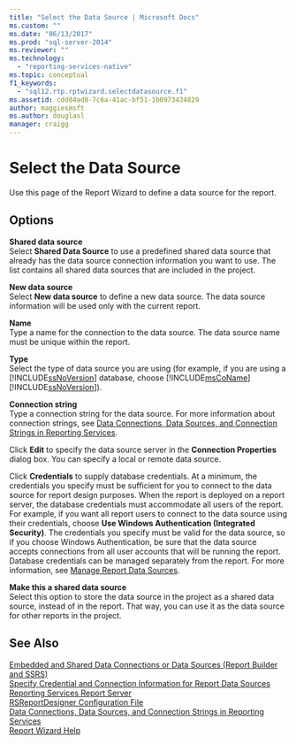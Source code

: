```yaml
---
title: "Select the Data Source | Microsoft Docs"
ms.custom: ""
ms.date: "06/13/2017"
ms.prod: "sql-server-2014"
ms.reviewer: ""
ms.technology: 
  - "reporting-services-native"
ms.topic: conceptual
f1_keywords: 
  - "sql12.rtp.rptwizard.selectdatasource.f1"
ms.assetid: cdd84ad8-7c6a-41ac-bf51-1b0973434829
author: maggiesmsft
ms.author: douglasl
manager: craigg
---
```

# Select the Data Source
  Use this page of the Report Wizard to define a data source for the report.  
  
## Options  
 **Shared data source**  
 Select **Shared Data Source** to use a predefined shared data source that already has the data source connection information you want to use. The list contains all shared data sources that are included in the project.  
  
 **New data source**  
 Select **New data source** to define a new data source. The data source information will be used only with the current report.  
  
 **Name**  
 Type a name for the connection to the data source. The data source name must be unique within the report.  
  
 **Type**  
 Select the type of data source you are using (for example, if you are using a [!INCLUDE[ssNoVersion](../includes/ssnoversion-md.md)] database, choose [!INCLUDE[msCoName](../includes/msconame-md.md)] [!INCLUDE[ssNoVersion](../includes/ssnoversion-md.md)]).  
  
 **Connection string**  
 Type a connection string for the data source. For more information about connection strings, see [Data Connections, Data Sources, and Connection Strings in Reporting Services](../../2014/reporting-services/data-connections-data-sources-and-connection-strings-in-reporting-services.md).  
  
 Click **Edit** to specify the data source server in the **Connection Properties** dialog box. You can specify a local or remote data source.  
  
 Click **Credentials** to supply database credentials. At a minimum, the credentials you specify must be sufficient for you to connect to the data source for report design purposes. When the report is deployed on a report server, the database credentials must accommodate all users of the report. For example, if you want all report users to connect to the data source using their credentials, choose **Use Windows Authentication (Integrated Security)**. The credentials you specify must be valid for the data source, so if you choose Windows Authentication, be sure that the data source accepts connections from all user accounts that will be running the report. Database credentials can be managed separately from the report. For more information, see [Manage Report Data Sources](report-data/manage-report-data-sources.md).  
  
 **Make this a shared data source**  
 Select this option to store the data source in the project as a shared data source, instead of in the report. That way, you can use it as the data source for other reports in the project.  
  
## See Also  
 [Embedded and Shared Data Connections or Data Sources &#40;Report Builder and SSRS&#41;](../../2014/reporting-services/embedded-and-shared-data-connections-or-data-sources-report-builder-and-ssrs.md)   
 [Specify Credential and Connection Information for Report Data Sources](report-data/specify-credential-and-connection-information-for-report-data-sources.md)   
 [Reporting Services Report Server](../../2014/reporting-services/reporting-services-report-server.md)   
 [RSReportDesigner Configuration File](report-server/rsreportdesigner-configuration-file.md)   
 [Data Connections, Data Sources, and Connection Strings in Reporting Services](../../2014/reporting-services/data-connections-data-sources-and-connection-strings-in-reporting-services.md)   
 [Report Wizard Help](../../2014/reporting-services/report-wizard-help.md)  
  
  
